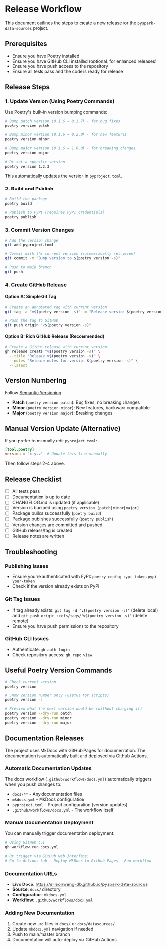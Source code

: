 # Release Workflow

This document outlines the steps to create a new release for the `pyspark-data-sources` project.

## Prerequisites

- Ensure you have Poetry installed
- Ensure you have GitHub CLI installed (optional, for enhanced releases)
- Ensure you have push access to the repository
- Ensure all tests pass and the code is ready for release

## Release Steps

### 1. Update Version (Using Poetry Commands)

Use Poetry's built-in version bumping commands:

```bash
# Bump patch version (0.1.6 → 0.1.7) - for bug fixes
poetry version patch

# Bump minor version (0.1.6 → 0.2.0) - for new features
poetry version minor

# Bump major version (0.1.6 → 1.0.0) - for breaking changes
poetry version major

# Or set a specific version
poetry version 1.2.3
```

This automatically updates the version in `pyproject.toml`.

### 2. Build and Publish

```bash
# Build the package
poetry build

# Publish to PyPI (requires PyPI credentials)
poetry publish
```

### 3. Commit Version Changes

```bash
# Add the version change
git add pyproject.toml

# Commit with the current version (automatically retrieved)
git commit -m "Bump version to $(poetry version -s)"

# Push to main branch
git push
```

### 4. Create GitHub Release

#### Option A: Simple Git Tag
```bash
# Create an annotated tag with current version
git tag -a "v$(poetry version -s)" -m "Release version $(poetry version -s)"

# Push the tag to GitHub
git push origin "v$(poetry version -s)"
```

#### Option B: Rich GitHub Release (Recommended)
```bash
# Create a GitHub release with current version
gh release create "v$(poetry version -s)" \
  --title "Release v$(poetry version -s)" \
  --notes "Release notes for version $(poetry version -s)" \
  --latest
```

## Version Numbering

Follow [Semantic Versioning](https://semver.org/):

- **Patch** (`poetry version patch`): Bug fixes, no breaking changes
- **Minor** (`poetry version minor`): New features, backward compatible  
- **Major** (`poetry version major`): Breaking changes

## Manual Version Update (Alternative)

If you prefer to manually edit `pyproject.toml`:

```toml
[tool.poetry]
version = "x.y.z"  # Update this line manually
```

Then follow steps 2-4 above.

## Release Checklist

- [ ] All tests pass
- [ ] Documentation is up to date
- [ ] CHANGELOG.md is updated (if applicable)
- [ ] Version is bumped using `poetry version [patch|minor|major]`
- [ ] Package builds successfully (`poetry build`)
- [ ] Package publishes successfully (`poetry publish`)
- [ ] Version changes are committed and pushed
- [ ] GitHub release/tag is created
- [ ] Release notes are written

## Troubleshooting

### Publishing Issues
- Ensure you're authenticated with PyPI: `poetry config pypi-token.pypi your-token`
- Check if the version already exists on PyPI

### Git Tag Issues
- If tag already exists: `git tag -d "v$(poetry version -s)"` (delete local) and `git push origin :refs/tags/"v$(poetry version -s)"` (delete remote)
- Ensure you have push permissions to the repository

### GitHub CLI Issues
- Authenticate: `gh auth login`
- Check repository access: `gh repo view`

## Useful Poetry Version Commands

```bash
# Check current version
poetry version

# Show version number only (useful for scripts)
poetry version -s

# Preview what the next version would be (without changing it)
poetry version --dry-run patch
poetry version --dry-run minor
poetry version --dry-run major
```

## Documentation Releases

The project uses MkDocs with GitHub Pages for documentation. The documentation is automatically built and deployed via GitHub Actions.

### Automatic Documentation Updates

The docs workflow (`.github/workflows/docs.yml`) automatically triggers when you push changes to:
- `docs/**` - Any documentation files
- `mkdocs.yml` - MkDocs configuration  
- `pyproject.toml` - Project configuration (version updates)
- `.github/workflows/docs.yml` - The workflow itself

### Manual Documentation Deployment

You can manually trigger documentation deployment:

```bash
# Using GitHub CLI
gh workflow run docs.yml

# Or trigger via GitHub web interface:
# Go to Actions tab → Deploy MkDocs to GitHub Pages → Run workflow
```

### Documentation URLs

- **Live Docs**: https://allisonwang-db.github.io/pyspark-data-sources
- **Source**: `docs/` directory
- **Configuration**: `mkdocs.yml`
- **Workflow**: `.github/workflows/docs.yml`

### Adding New Documentation

1. Create new `.md` files in `docs/` or `docs/datasources/`
2. Update `mkdocs.yml` navigation if needed
3. Push to main/master branch
4. Documentation will auto-deploy via GitHub Actions
